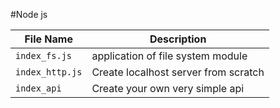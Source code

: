 #Node js

| File Name       | Description                          |
| --------------- | ------------------------------------ |
| `index_fs.js`   | application of file system module    |
| `index_http.js` | Create localhost server from scratch |
| `index_api`     | Create your own very simple api      |

